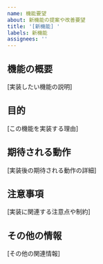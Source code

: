 ```yaml
---
name: 機能要望
about: 新機能の提案や改善要望
title: '[新機能] '
labels: 新機能
assignees: ''
---
```


## 機能の概要
[実装したい機能の説明]

## 目的
[この機能を実装する理由]

## 期待される動作
[実装後の期待される動作の詳細]

## 注意事項
[実装に関連する注意点や制約]

## その他の情報
[その他の関連情報] 